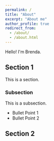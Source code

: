 ```yaml
---
permalink: /
title: "About"
excerpt: "About me"
author_profile: true
redirect_from: 
  - /about/
  - /about.html
---
```


Hello! I'm Brenda.

## Section 1
This is a section.

### Subsection
This is a subsection.
* Bullet Point 1
* Bullet Point 2

## Section 2